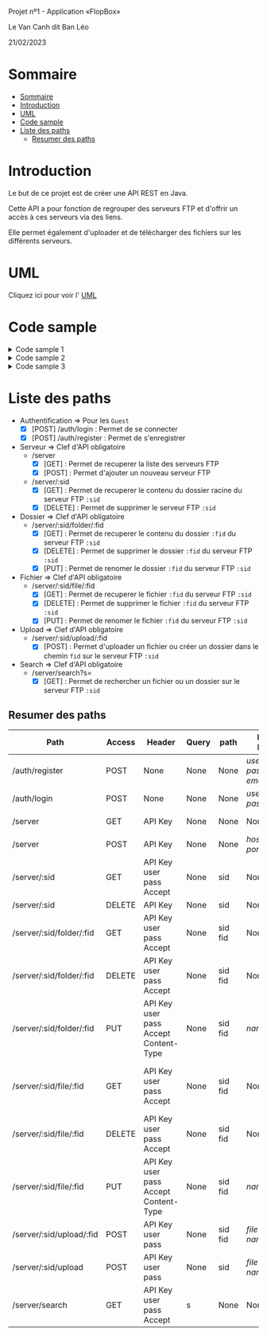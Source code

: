 Projet nº1 - Application «FlopBox»

Le Van Canh dit Ban Léo

21/02/2023


# Sommaire
- [Sommaire](#sommaire)
- [Introduction](#introduction)
- [UML](#uml)
- [Code sample](#code-sample)
- [Liste des paths](#liste-des-paths)
  - [Resumer des paths](#resumer-des-paths)


# Introduction

Le but de ce projet est de créer une API REST en Java.

Cette API a pour fonction de regrouper des serveurs FTP et d'offrir un accès à ces serveurs via des liens.
 
Elle permet également  d'uploader et de télécharger des fichiers sur les différents serveurs.



# UML

Cliquez ici pour voir l' [UML](doc/UML.png)

# Code sample

<details>
<summary>Code sample 1</summary>
<div>
<h3>Les controlleurs</h3>

Pour rendre le projet facilement extensible, le système de contrôleurs utilise le pattern `Factory` pour créer les contrôleurs.

De plus, l'abstract controller charge les méthodes publiques du contrôleur qui l'étend. Ainsi, pour exécuter les différentes méthodes dans les ressources, il suffit d'appeler la méthode "execute" de l'abstract controller. Les contrôleurs utilisent également le design pattern `Singleton` pour éviter d'instancier les contrôleurs à chaque fois qu'on en a besoin. 

On peut donc créer un nouveau contrôleur et exécuter la méthode simplement en utilisant la méthode "execute" comme suit :


```java
//############# new Controller ############
class NewController extends AbstractController {
    public static Controller instance = null;

    public static Controller getInstance() {
        if (instance == null) {
            instance = new NewController();
        }
        return instance;
    }

    public NewController() {
        super();
    }

    public void newMethod() {
        // Do something
    }
    // Autres methode..
}

// ############ controllerFactory.java ############
//...
    public static final String NEW_CONTROLLER = "newController";
//...
case NEW_CONTROLLER:
        return NewController.getInstance();
//...
//################# New Ressources ################

@Path("/new")
public class NewRessource extends AbstractRessource {

    public NewRessource() {
        super(ControllerFactory.NEW_CONTROLLER);
    }

    @GET
    @Produces(MediaType.TEXT_PLAIN)
    public Response newMethod(@BeanParam WebResponse request) {
        return controller.execute("newMethod", request, true);
    }
    // autre route ... 
}
```
Pour les ressources , regarder le codeSample 2
</div>
</details>

<details>
<summary>Code sample 2</summary>
<div>
<h3>Les ressources</h3>
Les ressources étendent l'abstract resource, ce qui permet de récupérer le bon contrôleur en fonction de la ressource. Ainsi, il n'est plus nécessaire de gérer l'appel des contrôleurs dans les ressources.
</div>
</details>

<details>
<summary>Code sample 3</summary>
<div>
<h3>WebRequest/WebResponce</h3>
Afin de simplifier la récupération des paramètres des requêtes, l'utilisation d'un BeanParam regroupe les paramètres de la requête dans un seul objet. 

Cela permet de simplifier l'écriture des méthodes dans les contrôleurs. De plus, dans un souci d'unifier les retours des méthodes, les méthodes des contrôleurs renvoient un objet WebResponse. 

Cette classe permet de construire un objet Response avec les paramètres de la requête.
</div>
</details>


# Liste des paths

- Authentification => Pour les `Guest`
    -[x] [POST] /auth/login : Permet de se connecter 
    -[x] [POST] /auth/register : Permet de s'enregistrer

- Serveur => Clef d'API obligatoire 
    - /server
      -[x] [GET]  : Permet de recuperer la liste des serveurs FTP
      -[x] [POST] : Permet d'ajouter un nouveau serveur FTP
    - /server/:sid
      -[x] [GET] : Permet de recuperer le contenu du dossier racine du serveur FTP ``:sid``
      -[x] [DELETE] : Permet de supprimer le serveur FTP ``:sid``

- Dossier => Clef d'API obligatoire
    - /server/:sid/folder/:fid
      -[x] [GET] : Permet de recuperer le contenu du dossier ``:fid`` du serveur FTP ``:sid``
      -[x] [DELETE]  : Permet de supprimer le dossier ``:fid`` du serveur FTP ``:sid``
      -[x] [PUT]  : Permet de renomer le dossier ``:fid`` du serveur FTP ``:sid``

- Fichier => Clef d'API obligatoire
    - /server/:sid/file/:fid
      -[x] [GET] : Permet de recuperer le fichier ``:fid`` du serveur FTP ``:sid``
      -[x] [DELETE] : Permet de supprimer le fichier ``:fid`` du serveur FTP ``:sid``
      -[x] [PUT]  : Permet de renomer le fichier ``:fid`` du serveur FTP ``:sid``
      
- Upload => Clef d'API obligatoire
    - /server/:sid/upload/:fid
      -[X] [POST] : Permet d'uploader un fichier ou créer un dossier dans le chemin ``fid`` sur le serveur FTP ``:sid``

- Search => Clef d'API obligatoire
    - /server/search?s=
      -[x] [GET] : Permet de rechercher un fichier ou un dossier sur le serveur FTP ``:sid``
## Resumer des paths

| Path                     | Access | Header                                                   | Query | path         | Body Form                            | Response  Type                                                                     | Response Body   |
|--------------------------|--------|----------------------------------------------------------|-------|--------------|--------------------------------------|------------------------------------------------------------------------------------|-----------------|
| /auth/register           | POST   | None                                                     | None  | None         | *username*<br>*passoword*<br>*email* | text/plain                                                                         | **API Key**     |
| /auth/login              | POST   | None                                                     | None  | None         | *username*<br>*passoword*            | text/plain                                                                         | **API Key**     |
| /server                  | GET    | API Key                                                  | None  | None         | None                                 | application/json                                                                   | **Server List** |
| /server                  | POST   | API Key                                                  | None  | None         | *host*<br>*port*                     | text/plain                                                                         | **Message**     |
| /server/:sid             | GET    | API Key <br> user <br> pass <br> Accept                  | None  | sid          | None                                 | application/json<br>application/xml                                                | **Folder List** |
| /server/:sid             | DELETE | API Key                                                  | None  | sid          | None                                 | text/plain                                                                         | **Message**     |
 | /server/:sid/folder/:fid | GET    | API Key <br> user <br> pass <br> Accept                  | None  | sid <br> fid | None                                 | application/json<br>application/xml                                                | **Folder List** |
| /server/:sid/folder/:fid | DELETE | API Key <br> user <br> pass <br> Accept                  | None  | sid <br> fid | None                                 | text/plain                                                                         | **Message**     |
| /server/:sid/folder/:fid | PUT    | API Key <br> user <br> pass <br> Accept <br>Content-Type | None  | sid <br> fid | *name*                               | text/plain                                                                         | **Message**     |
 | /server/:sid/file/:fid   | GET    | API Key <br> user <br> pass <br> Accept                  | None  | sid <br> fid | None                                 | application/octet-stream <br> text/plain <br>application/json <br> application/xml | **File**        |
 | /server/:sid/file/:fid   | DELETE | API Key <br> user <br> pass <br> Accept                  | None  | sid <br> fid | None                                 | text/plain                                                                         | **Message**     |
 | /server/:sid/file/:fid   | PUT    | API Key <br> user <br> pass <br> Accept <br>Content-Type | None  | sid <br> fid | *name*                               | text/plain                                                                         | **Message**     |
 | /server/:sid/upload/:fid | POST   | API Key <br> user <br> pass                              | None  | sid <br> fid | *file*<br>*name*                     | text/plain                                                                         | **Message**     |
 | /server/:sid/upload      | POST   | API Key <br> user <br> pass                              | None  | sid          | *file*<br>*name*                     | text/plain                                                                         | **Message**     |
 | /server/search           | GET    | API Key <br> user <br> pass <br> Accept                  | s     | None         | None                                 | application/json<br>application/xml                                                | **File List**   |

